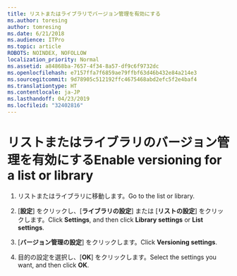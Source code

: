 ```yaml
---
title: リストまたはライブラリでバージョン管理を有効にする
ms.author: toresing
author: tomresing
ms.date: 6/21/2018
ms.audience: ITPro
ms.topic: article
ROBOTS: NOINDEX, NOFOLLOW
localization_priority: Normal
ms.assetid: a84868ba-7657-4f34-8a57-df9c6f9732dc
ms.openlocfilehash: e7157ffa7f6859ae79ffbf63d46b432e84a214e3
ms.sourcegitcommit: 9d78905c512192ffc4675468abd2efc5f2e4baf4
ms.translationtype: HT
ms.contentlocale: ja-JP
ms.lasthandoff: 04/23/2019
ms.locfileid: "32402816"
---
```

# <a name="enable-versioning-for-a-list-or-library"></a><span data-ttu-id="4fe8b-102">リストまたはライブラリのバージョン管理を有効にする</span><span class="sxs-lookup"><span data-stu-id="4fe8b-102">Enable versioning for a list or library</span></span>

1. <span data-ttu-id="4fe8b-103">リストまたはライブラリに移動します。</span><span class="sxs-lookup"><span data-stu-id="4fe8b-103">Go to the list or library.</span></span>
    
2. <span data-ttu-id="4fe8b-104">[**設定**] をクリックし、[**ライブラリの設定**] または [**リストの設定**] をクリックします。</span><span class="sxs-lookup"><span data-stu-id="4fe8b-104">Click **Settings**, and then click **Library settings** or **List settings**.</span></span>
    
3. <span data-ttu-id="4fe8b-105">[**バージョン管理の設定**] をクリックします。</span><span class="sxs-lookup"><span data-stu-id="4fe8b-105">Click **Versioning settings**.</span></span>
    
4. <span data-ttu-id="4fe8b-106">目的の設定を選択し、[**OK**] をクリックします。</span><span class="sxs-lookup"><span data-stu-id="4fe8b-106">Select the settings you want, and then click **OK**.</span></span>
    

